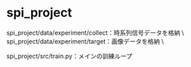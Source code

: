 # spi_project

spi_project/data/experiment/collect：時系列信号データを格納 \\
spi_project/data/experiment/target：画像データを格納 \\

spi_project/src/train.py：メインの訓練ループ